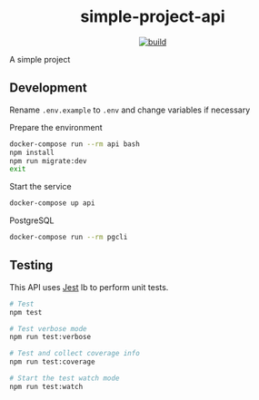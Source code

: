 <div align="center">
  <h1>simple-project-api</h1>
  <a href="https://travis-ci.org/LucasVmigotto/simple-project-api">
    <img alt="build" src="https://travis-ci.org/LucasVmigotto/simple-project-api.svg?branch=master">
  </a>
</div>

A simple project

## Development

Rename `.env.example` to `.env` and change variables if necessary

Prepare the environment

```bash
docker-compose run --rm api bash
npm install
npm run migrate:dev
exit
```

Start the service

```bash
docker-compose up api
```

PostgreSQL

```bash
docker-compose run --rm pgcli
```

## Testing

This API uses [Jest](https://goo.gl/oqnE3P) lb to perform unit tests.

```bash
# Test
npm test

# Test verbose mode
npm run test:verbose

# Test and collect coverage info
npm run test:coverage

# Start the test watch mode
npm run test:watch
```

